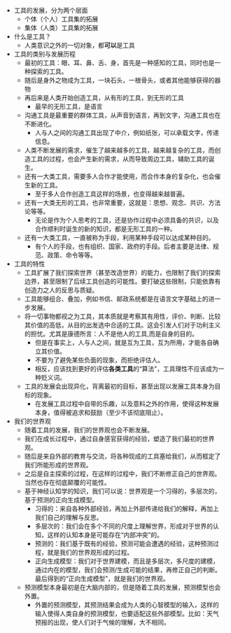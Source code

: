 - 工具的发展，分为两个层面
	- 个体（个人）工具集的拓展
	- 集体（人类）工具集的拓展
- 什么是工具？
	- 人类意识之外的一切对象，都**可以**是工具
- 工具的类别与发展历程
	- 最初的工具：眼、耳、鼻、舌、身，首先是一种感知的工具，同时也是一种探索的工具。
	- 随后是身外之物成为工具，一块石头，一根骨头，或者其他能够获得的器物
	- 再后来是人类开始创造工具，从有形的工具，到无形的工具
		- 最早的无形工具，是语言
	- 沟通工具是最重要的群体工具，从声音到语言，再到文字，沟通工具也在不断进化。
		- 人与人之间的沟通工具出现了中介，例如纸张，可以承载文字，传递信息。
	- 人类不断发展的需求，催生了越来越多的工具，越来越复杂的工具，而创造工具的过程，也会产生新的需求，从而导致周边工具，辅助工具的诞生。
	- 还有一大类工具，需要多人合作才能使用，而合作本身的复杂化，也会催生新的工具。
		- 至于多人合作创造工具这样的场景，也变得越来越普遍。
	- 还有一大类无形的工具，也非常重要，这就是：思想、观念、共识、方法论等等。
		- 无论是作为个人思考的工具，还是协作过程中必须具备的共识，以及合作顺利时诞生的新的知识，都是无形工具的一种。
	- 还有一大类工具，一直被称为手段，利用某种手段可以达成某种目的。
		- 有个人的手段，也有组织、国家、政府的手段。后者主要是法律、规范、政策、命令等等。
- 工具的特性
	- 工具扩展了我们探索世界（甚至改造世界）的能力，也限制了我们的探索边界，甚至限制了后续工具创造的可能性。要打破这些限制，只能依靠有创造力之人的反思与质疑。
	- 工具能够组合、叠加，例如书信、邮政系统都是在语言文字基础上的进一步发展。
	- 将一切事物都视之为工具，其本质就是考察其有用性，评价、判断、比较其价值的高低，从目的出发选中合适的工具。这会引发人们对于功利主义的担忧。尤其是康德所言：人不是他人的工具,而是自身的目的。
		- 但是在事实上，人与人之间，就是互为工具，互为所用，才能各自确立其价值。
		- 不要为了避免某些负面的现象，而拒绝评估人。
		- 相反，应该找到更好的评估**各类工具**的“算法”，工具理性不应该成为一种贬义词。
	- 工具的发展会出现异化，背离最初的目标，甚至出现以发展工具本身为目标的现象。
		- 在发展工具过程中自带的乐趣，以及意料之外的作用，使得这种发展本身，值得被追求和鼓励（至少不该彻底阻止）。
- 我们的世界观
	- 随着工具的发展，我们的世界观也会不断发展。
	- 我们在成长过程中，通过自身感官获得的经验，塑造了我们最初的世界观。
	- 随后是来自外部的教育与交流，将各种现成的工具塞给我们，从而框定了我们所能形成的世界观。
	- 之后是自主探索的过程，在这样的过程中，我们不断修正自己的世界观。当然也存在彻底颠覆的可能性。
	- 基于神经认知学的知识，我们可以说：世界观是一个习得的，多层次的，基于预测的正向生成模型。
		- 习得的：来自各种外部经验，再加上外部传递给我们的解释，再加上我们自己的理解与反思。
		- 多层次的：我们会在多个不同的尺度上理解世界，形成对于世界的认知，这样的认知本身是可能存在“内部冲突”的。
		- 预测的：我们基于既有的经验，预测可能会遭遇的经验，这种预测过程，就是我们的世界观形成的过程。
		- 正向生成模型：我们对于世界建模，而且是多层次，多尺度的建模，通过内在的模型，我们会预测/生成可能的结果，再修正自己的判断。最后得到的“正向生成模型”，就是我们的世界观。
	- 预测模型本身最初是在大脑内部的，但是随着工具的发展，预测模型也会外置。
		- 外置的预测模型，其预测结果会成为人类的心智模型的输入，这样的输入使得人类自身的预测模型，也要适配这些外部模型。比如：天气预报的出现，使人们对于气候的理解，大不相同。